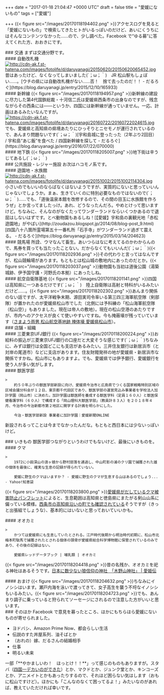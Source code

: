 
+++
date = "2017-01-18 21:04:47 +0000 UTC"
draft = false
title = "愛媛にないもの"
tags = ["愛媛"]

+++
{{< figure src="/images/20170118194402.png"  >}}アクセスログを見ると「愛媛にないもの」で検索してきたヒトがいるっぽいのだけど、あいにくうちにはそんなコンテンツなかった……ので、少し調べた。Facebook で“ゆる募”に答えてくれた方、おおきにです。

<div class="section">
    ### 交通
    まずは交通分野です。

<div class="section">
    #### 自動改札機
    <a href="http://cdn-ak.f.st-hatena.com/images/fotolife/d/daruyanagi/20150620/20150620065452.jpg" class="http-image" target="_blank"><img src="https://cdn-ak.f.st-hatena.com/images/fotolife/d/daruyanagi/20150620/20150620065452.jpg" class="http-image" alt="http://cdn-ak.f.st-hatena.com/images/fotolife/d/daruyanagi/20150620/20150620065452.jpg"/></a>昔はあったけど、なくなってしまいました(´；ω；｀)　JR 松山駅もしょぼい……。[ウチの県には自動改札機がない……否！　捨て去ったのだ！！ - だるろぐ](https://blog.daruyanagi.jp/entry/2015/12/10/165933)<br/>


</div>
<div class="section">
    #### 新幹線
    {{< figure src="/images/20170118194957.png"  >}}新幹線の建設に尽力した第4代国鉄総裁・十河信二氏は愛媛県西条市の出身なのですが、残念ながらその西条には――というか、四国には新幹線が通っていません。一応、計画はあるみたいなんですが。<a href="https://cdn-ak.f.st-hatena.com/images/fotolife/d/daruyanagi/20160722/20160722024615.jpg" class="http-image" target="_blank"><img src="https://cdn-ak.f.st-hatena.com/images/fotolife/d/daruyanagi/20160722/20160722024615.jpg" class="http-image" alt="https://cdn-ak.f.st-hatena.com/images/fotolife/d/daruyanagi/20160722/20160722024615.jpg"/></a>でも、愛媛県と高知県の県境あたりにひっそりとニセモノが運行されているので、あんまり問題ないです(´；ω；｀)[宇和島城に登ったった（2年ぶり2回目） / 宇和島“あじ飯”を食べた / 四国新幹線を探して - だるろぐ](https://blog.daruyanagi.jp/entry/2016/07/22/070000)<br/>


</div>
<div class="section">
    #### 地下鉄
    {{< figure src="/images/20170118205007.png"  >}}地下街は辛うじてあるし(´；ω；｀)

</div>
</div>
<div class="section">
    ### 公共施設・レジャー施設
    お次はハコモノ系です。

<div class="section">
    #### 遊園地・水族館
    <a href="http://cdn-ak.f.st-hatena.com/images/fotolife/d/daruyanagi/20151002/20151002114304.jpg" class="http-image" target="_blank"><img src="https://cdn-ak.f.st-hatena.com/images/fotolife/d/daruyanagi/20151002/20151002114304.jpg" class="http-image" alt="http://cdn-ak.f.st-hatena.com/images/fotolife/d/daruyanagi/20151002/20151002114304.jpg"/></a>小さいのでもいいのならばなくはないようですが、実質的にないと思っていいんじゃないでしょうか。まぁ、生きていくのに特別必要なものではないので(´；ω；｀)……でも、「道後温泉本館を改修するので、その間の目玉に水族館を作ろうぜ」とか言ってましたっけ。あれ、どうなったんだろ。やめとけって思いますけど。ちなみに、そんなのがなくたってワンダーランドならいくつかあるので退屈はしないはずです。とべ動物園もあるしね！[【愛媛】宇和島の裏観光地「赤松遊園地」がやばい](http://zoudazou.blogspot.jp/2014/08/blog-post_9.html)[四国八十八箇所霊場第五十一番札所「石手寺」がワンダーランド過ぎて震える。 - だるろぐ](https://blog.daruyanagi.jp/entry/2015/03/14/204623)<br/>


</div>
<div class="section">
    #### 競馬場
    所詮、ウマなんて畜生。あいつらはなに考えてるのかわからんので、馬券を買っても当たったことない。だからなくてもいいんだ(´；ω；｀){{< figure src="/images/20170118202936.png"  >}}その代わりと言ってはなんですが、松山競輪場があります。もともとは松山城の敷地内にあったのだとか。{{< figure src="/images/20170118203037.png"  >}}動物園も当初は道後公園（湯築城跡、伊予国守護・河野氏の本拠）にあったしね。

</div>
<div class="section">
    #### 航空自衛隊基地
    {{< figure src="/images/20170118201141.png"  >}}四国は高知県に一つあるだけです(´；ω；｀)　陸上自衛隊は高射と特科がいるみたいだけど……。{{< figure src="/images/20170118202302.png"  >}}あんまり関係のない話ですが、太平洋戦争末期、源田実司令率いる第三四三海軍航空隊（剣部隊）が置かれたのが愛媛県松山市でした（北側には予科練の「松山海軍航空隊（松山空）」もありました。現在は帝人の敷地）。現在の松山空港のあたりですが、市内へのアクセスが良くて使いやすいですね。今も掩蔽壕が残っていています（<a href="http://shigezo9009.blog.fc2.com/blog-entry-34.html">さまよう雨男 松山航空基地跡 掩体壕 愛媛県松山市</a>）。

</div>
</div>
<div class="section">
    ### 店舗・組織
    
<div class="section">
    #### 三菱東京UFJ銀行
    {{< figure src="/images/20170118200224.png"  >}}お給料の振込が三菱東京UFJ銀行の口座だと大変そうな感じです(´；ω；｀)ちなみに、みずほ銀行は全国どこにも支店があるみたい。三井住友銀行は新居浜市（と対岸の尾道市）などに支店があります。住友財閥発祥の地が愛媛県・新居浜市な関係ですかね。松山市にもありますよ。でも、愛媛県では伊予銀行、愛媛銀行を使う人が多い気がします。

</div>
<div class="section">
    #### 獣医学部
    
    >
        約５０年ぶりの獣医学部新設に向け、愛媛県今治市と広島県でつくる国家戦略特別区域の区域会議分科会が１２日、東京都千代田区であり、獣医学部の運営見込み事業者を学校法人加計学園（岡山市）に決めた。加計学園は獣医師を養成する獣医学科（定員１６０人）と獣医保健看護学科（６０人）で構成する「岡山理科大獣医学部」（教員計８３人）を２０１８年４月、今治市の今治新都市第２地区に開学する計画を明らかにした。

        今治・獣医学部新設 事業者に加計学園｜愛媛新聞ONLINE
    
新設されるってことは今までなかったんだな。もともと西日本には少ないっぽいけど。

</div>
</div>
<div class="section">
    ### いきもの
    獣医学部つながりというわけでもないけど、最後にいきものを。

<div class="section">
    #### クマ
    
    >
        1972に小田深山の浪ヶ娘から野村部落を通過し、中山町影の浦のクリ園で捕獲された雄の個体を最後に、確実な生息の記録が得られていない。

        愛媛に野生のクマはいますか？ - 愛媛に野生のクマが生息する山はあるのでしょう... - Yahoo!知恵袋
    
{{< figure src="/images/20170118203800.png"  >}}<a href="https://www.pref.ehime.jp/h15800/kuma_taiou.html">愛媛県がだしているクマ被害防止パンフレット</a>によると、生息範囲は高知県と徳島県にまたがる剣山山系に偏っている模様。<a href="https://www.city.saijo.ehime.jp/soshiki/kanko/kumatyuui.html">西条市の高知県沿いの町でも確認されている</a>そうですが（きっと出張組でしょうな）、基本的にはいないと思っておいていいかも。

</div>
<div class="section">
    #### オオカミ
    
    >
        かつては愛媛県にも生息していたとされる。江戸時代後期から明治時代初期に、松山市北梅本町駄馬で捕獲されたとされる個体の頭骨が愛媛県総合科学博物館に保管されているのみであり、その後の記録はない。

        愛媛県レッドデータブック | 哺乳類 | オオカミ
    
{{< figure src="/images/20170118204418.png"  >}}昔の名残か、オオカミを祀る神社はあるそうです。[日本に数少ない狼信仰の神社　「木野山神社」 | 愛姫伝](http://makild.exblog.jp/17703941/)<br/>


</div>
<div class="section">
    #### おまけ
    {{< figure src="/images/20170118204632.png"  >}}ちなみにイノシシはいます。瀬戸内海を泳いで渡ってきて、女子高生を襲う不埒なイノシシもいるみたい。{{< figure src="/images/20170118204723.png"  >}}でも、あんまり調子に乗っていると狩られてソーセージにされるので注意した方がいいと思います。

</div>
</div>
<div class="section">
    ### そのほか
    Facebook で意見を募ったところ、ほかにもちらほら愛媛にないものが寄せられました。

<ul>
<li>ヨドバシ、Amazon Prime Now、都会らしい生活</li>
<li>伝説のすた丼屋系列．油そばとか</li>
<li>（おれの）嫁、だるさんの結婚相手</li>
<li>仕事</li>
<li>明るい未来</li>
</ul>一部「**やかましいわ！　ほっとけ！！**」って感じのものもありますが。スタバ（<a href="http://matsuyama.keizai.biz/headline/1895/">四国一デカいのができた</a>）とか、マクドとか、ジュンク堂とか、キンコーズとか、アニメイトとかもあったりするので、それほど困らない気はします（おもに松山ですけど）。ほかにも「こんなのなくて困ってるよ！」みたいなのがあれば、教えていただければ幸いです。

</div>

